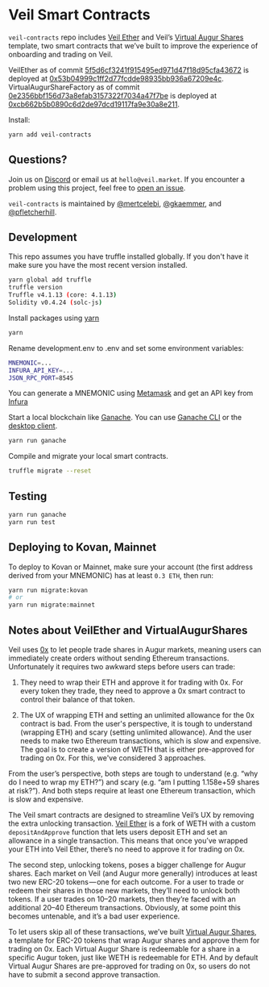 # Veil Smart Contracts

`veil-contracts` repo includes [Veil Ether](https://github.com/veilco/veil-contracts/blob/master/contracts/VeilEther.sol) and Veil’s [Virtual Augur Shares](https://github.com/veilco/veil-contracts/blob/master/contracts/VirtualAugurShare.sol) template, two smart contracts that we’ve built to improve the experience of onboarding and trading on Veil.

VeilEther as of commit [5f5d6cf3241f915495ed971d47f18d95cfa43672](https://github.com/veilco/veil-contracts/tree/5f5d6cf3241f915495ed971d47f18d95cfa43672) is deployed at [0x53b04999c1ff2d77fcdde98935bb936a67209e4c](https://etherscan.io/address/0x53b04999c1ff2d77fcdde98935bb936a67209e4c). VirtualAugurShareFactory as of commit [0e2356bbf156d73a8efab3157322f7034a47f7be](https://github.com/veilco/veil-contracts/tree/0e2356bbf156d73a8efab3157322f7034a47f7be) is deployed at [0xcb662b5b0890c6d2de97dcd19117fa9e30a8e211](https://etherscan.io/address/0xcb662b5b0890c6d2de97dcd19117fa9e30a8e211).

Install:
```bash
yarn add veil-contracts
```

## Questions?

Join us on [Discord](https://discord.gg/aBfTCVU) or email us at `hello@veil.market`. If you encounter a problem using this project, feel free to [open an issue](https://github.com/veilco/veil-contracts/issues).

`veil-contracts` is maintained by [@mertcelebi](https://github.com/mertcelebi), [@gkaemmer](https://github.com/gkaemmer), and [@pfletcherhill](https://github.com/pfletcherhill).

## Development

This repo assumes you have truffle installed globally. If you don't have it make sure you have the most recent version installed.

```bash
yarn global add truffle
truffle version
Truffle v4.1.13 (core: 4.1.13)
Solidity v0.4.24 (solc-js)
```

Install packages using [yarn](https://yarnpkg.com/en/)

```bash
yarn
```

Rename development.env to .env and set some environment variables:

```bash
MNEMONIC=...
INFURA_API_KEY=...
JSON_RPC_PORT=8545
```

You can generate a MNEMONIC using [Metamask](https://metamask.io/) and get an API key from [Infura](https://infura.io/signup)

Start a local blockchain like [Ganache](https://github.com/trufflesuite/ganache). You can use [Ganache CLI](https://github.com/trufflesuite/ganache-cli) or the [desktop client](http://truffleframework.com/ganache/).

```bash
yarn run ganache
```

Compile and migrate your local smart contracts.

```bash
truffle migrate --reset
```

## Testing

```bash
yarn run ganache
yarn run test
```

## Deploying to Kovan, Mainnet

To deploy to Kovan or Mainnet, make sure your account (the first address derived from your MNEMONIC) has at least `0.3 ETH`, then run:

```bash
yarn run migrate:kovan
# or
yarn run migrate:mainnet
```

## Notes about VeilEther and VirtualAugurShares

Veil uses [0x](https://0x.org/) to let people trade shares in Augur markets, meaning users can immediately create orders without sending Ethereum transactions. Unfortunately it requires two awkward steps before users can trade:

1. They need to wrap their ETH and approve it for trading with 0x.
For every token they trade, they need to approve a 0x smart contract to control their balance of that token.

2. The UX of wrapping ETH and setting an unlimited allowance for the 0x contract is bad. From the user's perspective, it is tough to understand (wrapping ETH) and scary (setting unlimited allowance). And the user needs to make two Ethereum transactions, which is slow and expensive. The goal is to create a version of WETH that is either pre-approved for trading on 0x. For this, we've considered 3 approaches.

From the user’s perspective, both steps are tough to understand (e.g. “why do I need to wrap my ETH?”) and scary (e.g. “am I putting 1.158e+59 shares at risk?”). And both steps require at least one Ethereum transaction, which is slow and expensive.

The Veil smart contracts are designed to streamline Veil’s UX by removing the extra unlocking transaction. [Veil Ether](https://github.com/veilco/veil-contracts/blob/master/contracts/VeilEther.sol) is a fork of WETH with a custom `depositAndApprove` function that lets users deposit ETH and set an allowance in a single transaction. This means that once you’ve wrapped your ETH into Veil Ether, there’s no need to approve it for trading on 0x.

The second step, unlocking tokens, poses a bigger challenge for Augur shares. Each market on Veil (and Augur more generally) introduces at least two new ERC-20 tokens — one for each outcome. For a user to trade or redeem their shares in those new markets, they’ll need to unlock both tokens. If a user trades on 10–20 markets, then they’re faced with an additional 20–40 Ethereum transactions. Obviously, at some point this becomes untenable, and it’s a bad user experience.

To let users skip all of these transactions, we’ve built [Virtual Augur Shares](https://github.com/veilco/veil-contracts/blob/master/contracts/VirtualAugurShare.sol), a template for ERC-20 tokens that wrap Augur shares and approve them for trading on 0x. Each Virtual Augur Share is redeemable for a share in a specific Augur token, just like WETH is redeemable for ETH. And by default Virtual Augur Shares are pre-approved for trading on 0x, so users do not have to submit a second approve transaction.
